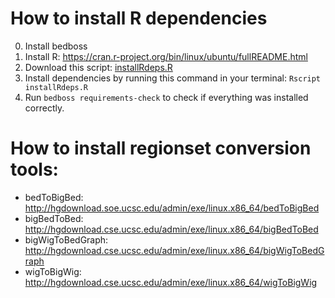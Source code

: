 # How to install R dependencies

0. Install bedboss
1. Install R: https://cran.r-project.org/bin/linux/ubuntu/fullREADME.html
2. Download this script: [installRdeps.R](https://github.com/databio/bedboss/blob/dev/scripts/installRdeps.R)
3. Install dependencies by running this command in your terminal: ```Rscript installRdeps.R```
4. Run `bedboss requirements-check` to check if everything was installed correctly.


# How to install regionset conversion tools:

- bedToBigBed: http://hgdownload.soe.ucsc.edu/admin/exe/linux.x86_64/bedToBigBed
- bigBedToBed: http://hgdownload.cse.ucsc.edu/admin/exe/linux.x86_64/bigBedToBed
- bigWigToBedGraph: http://hgdownload.cse.ucsc.edu/admin/exe/linux.x86_64/bigWigToBedGraph
- wigToBigWig: http://hgdownload.cse.ucsc.edu/admin/exe/linux.x86_64/wigToBigWig



